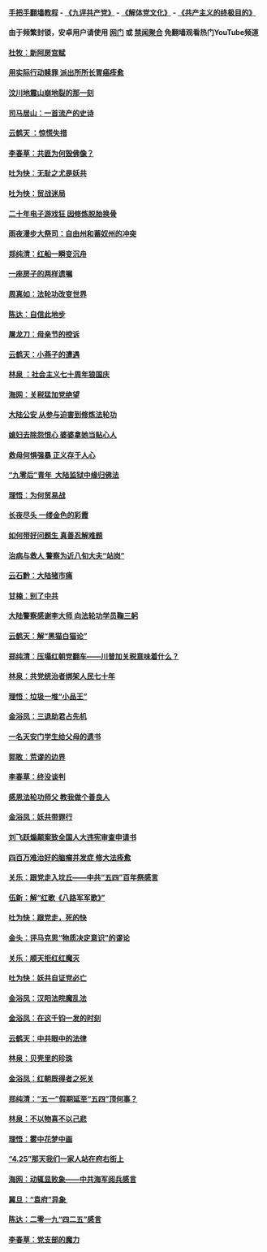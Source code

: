 #### [手把手翻墙教程](https://github.com/gfw-breaker/guides/wiki) -  [《九评共产党》](https://github.com/gfw-breaker/9ping.md?t=05240037) - [《解体党文化》](https://github.com/gfw-breaker/jtdwh.md?t=05240037) - [《共产主义的终极目的》](https://github.com/gfw-breaker/gczydzjmd.md?t=05240037)

#### 由于频繁封锁，安卓用户请使用 [网门](https://github.com/gfw-breaker/bn-android/blob/master/ogate.md?t=05240037) 或 [禁闻聚合](https://github.com/gfw-breaker/bn-android) 免翻墙观看热门YouTube频道 

#### [杜牧：新阿房宫赋](../pages/nsc993/n11275922.md?t=05240037) 

#### [用实际行动赎罪 派出所所长胃癌痊愈](../pages/nsc993/n11273218.md?t=05240037) 

#### [汶川地震山崩地裂的那一刻](../pages/nsc993/n11273123.md?t=05240037) 

#### [司马居山：一首流产的史诗](../pages/nsc993/n11268076.md?t=05240037) 

#### [云鹤天 ：惊慌失措](../pages/nsc993/n11267465.md?t=05240037) 

#### [李春草：共匪为何毁佛像？](../pages/nsc993/n11267454.md?t=05240037) 

#### [吐为快：无耻之尤是妖共](../pages/nsc993/n11261325.md?t=05240037) 

#### [吐为快：贸战迷局](../pages/nsc993/n11261303.md?t=05240037) 

#### [二十年电子游戏狂 因修炼脱胎换骨](../pages/nsc993/n11258498.md?t=05240037) 

#### [雨夜漫步大祭司：自由州和蓄奴州的冲突](../pages/nsc993/n11259095.md?t=05240037) 

#### [郑纯清：红船一瞬变沉舟](../pages/nsc993/n11256277.md?t=05240037) 

#### [一座房子的两样遗嘱](../pages/nsc993/n11253464.md?t=05240037) 

#### [周真如：法轮功改变世界](../pages/nsc993/n11254173.md?t=05240037) 

#### [陈达：自信此地步](../pages/nsc993/n11254025.md?t=05240037) 

#### [屠龙刀：母亲节的控诉](../pages/nsc993/n11253997.md?t=05240037) 

#### [云鹤天：小燕子的遭遇](../pages/nsc993/n11253153.md?t=05240037) 

#### [林泉 ：社会主义七十周年狼国庆](../pages/nsc993/n11253108.md?t=05240037) 

#### [海网：关税猛加党绝望](../pages/nsc993/n11253056.md?t=05240037) 

#### [大陆公安 从参与迫害到修炼法轮功](../pages/nsc993/n11252250.md?t=05240037) 

#### [媳妇去除怨恨心 婆婆拿她当贴心人](../pages/nsc993/n11252448.md?t=05240037) 

#### [救母何惧强暴 正义存于人心](../pages/nsc993/n11248618.md?t=05240037) 

#### [“九零后”青年  大陆监狱中缘归佛法](../pages/nsc993/n11248180.md?t=05240037) 

#### [理悟：为何贸易战](../pages/nsc993/n11246103.md?t=05240037) 

#### [长夜尽头 一缕金色的彩霞](../pages/nsc993/n11245419.md?t=05240037) 

#### [如何带好问题生 真善忍解难题](../pages/nsc993/n11243655.md?t=05240037) 

#### [治病与救人 警察为近八旬大夫“站岗”](../pages/nsc993/n11243139.md?t=05240037) 

#### [云石黔：大陆猪市痛](../pages/nsc993/n11243584.md?t=05240037) 

#### [甘楠：别了中共](../pages/nsc993/n11243152.md?t=05240037) 

#### [大陆警察感谢李大师 向法轮功学员鞠三躬](../pages/nsc993/n11243062.md?t=05240037) 

#### [云鹤天：解“黑猫白猫论”](../pages/nsc993/n11241079.md?t=05240037) 

#### [郑纯清：压塌红朝党翻车——川普加关税意味着什么？](../pages/nsc993/n11241056.md?t=05240037) 

#### [林泉：共党统治者绑架人民七十年](../pages/nsc993/n11241034.md?t=05240037) 

#### [理悟：垃圾一堆“小品王”](../pages/nsc993/n11241005.md?t=05240037) 

#### [金浴凤：三退助君占先机](../pages/nsc993/n11240896.md?t=05240037) 

#### [一名天安门学生给父母的遗书](../pages/nsc993/n11240241.md?t=05240037) 

#### [郭敢：荒谬的边界](../pages/nsc993/n11239395.md?t=05240037) 

#### [李春草：终没谈判](../pages/nsc993/n11238751.md?t=05240037) 

#### [感恩法轮功师父 教我做个善良人](../pages/nsc993/n11238180.md?t=05240037) 

#### [金浴凤：妖共带罪行](../pages/nsc993/n11238313.md?t=05240037) 

#### [刘飞跃煽颠案致全国人大违宪审查申请书](../pages/nsc993/n11238268.md?t=05240037) 

#### [四百万难治好的脑瘤并发症 修大法痊愈](../pages/nsc993/n11238020.md?t=05240037) 

#### [关乐：跟党走入坟丘——中共“五四”百年祭感言](../pages/nsc993/n11236150.md?t=05240037) 

#### [伍新：解“红歌《八路军军歌》”](../pages/nsc993/n11227702.md?t=05240037) 

#### [吐为快：跟党走，死的快](../pages/nsc993/n11227511.md?t=05240037) 

#### [金头：评马克思“物质决定意识”的谬论](../pages/nsc993/n11227161.md?t=05240037) 

#### [关乐：顺天拒红红魔灭](../pages/nsc993/n11225393.md?t=05240037) 

#### [吐为快：妖共自证党必亡](../pages/nsc993/n11223109.md?t=05240037) 

#### [金浴凤：汉阳法院魔乱法](../pages/nsc993/n11222083.md?t=05240037) 

#### [金浴凤：在这千钧一发的时刻](../pages/nsc993/n11222047.md?t=05240037) 

#### [云鹤天：中共眼中的法律](../pages/nsc993/n11221943.md?t=05240037) 

#### [林泉：贝壳里的珍珠](../pages/nsc993/n11217073.md?t=05240037) 

#### [金浴凤：红朝既得者之死关](../pages/nsc993/n11217063.md?t=05240037) 

#### [郑纯清：“五一”假期延至“五四”顶何事？](../pages/nsc993/n11217000.md?t=05240037) 

#### [林泉：不以物喜不以己悲](../pages/nsc993/n11216987.md?t=05240037) 

#### [理悟：雾中花梦中画](../pages/nsc993/n11213846.md?t=05240037) 

#### [“4.25”那天我们一家人站在府右街上](../pages/nsc993/n11210435.md?t=05240037) 

#### [海网：动辄显败象——中共海军阅兵感言](../pages/nsc993/n11212147.md?t=05240037) 

#### [冀旦：“袁府”异象 ](../pages/nsc993/n11211996.md?t=05240037) 

#### [陈达：二零一九“四二五”感言](../pages/nsc993/n11211971.md?t=05240037) 

#### [李春草：党支部的魔力](../pages/nsc993/n11211722.md?t=05240037) 

